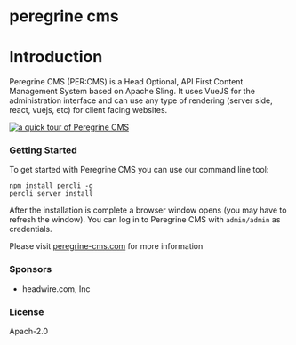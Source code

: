 peregrine cms
=====

# Introduction

Peregrine CMS (PER:CMS) is a Head Optional, API First Content Management System based on Apache Sling. It uses VueJS
 for the administration interface and can use any type of rendering (server side, react, vuejs, etc) for client facing
 websites. 

[![a quick tour of Peregrine CMS](http://img.youtube.com/vi/67uMASzplLw/0.jpg)](http://www.youtube.com/watch?v=67uMASzplLw)

### Getting Started

To get started with Peregrine CMS you can use our command line tool: 

```batch
npm install percli -g
percli server install
```

After the installation is complete a browser window opens (you may have to refresh the window). You can log in to 
Peregrine CMS with `admin/admin` as credentials. 

Please visit [peregrine-cms.com](http://peregrine-cms.com) for more information

### Sponsors

- headwire.com, Inc

### License

Apach-2.0